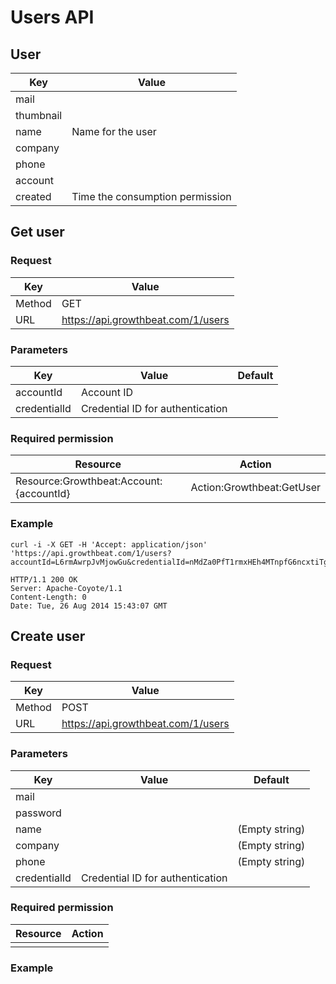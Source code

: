# Users API

##  User

|Key|Value|
|---|---|
|mail||
|thumbnail||
|name|Name for the user|
|company||
|phone||
|account||
|created|Time the consumption permission|

## Get user

### Request

|Key|Value|
|---|---|
|Method|GET|
|URL|https://api.growthbeat.com/1/users|

### Parameters

|Key|Value|Default|
|---|---|---|
|accountId|Account ID||
|credentialId|Credential ID for authentication||

### Required permission

|Resource|Action|
|---|---|
|Resource:Growthbeat:Account:{accountId}|Action:Growthbeat:GetUser|

### Example

```
curl -i -X GET -H 'Accept: application/json' 'https://api.growthbeat.com/1/users?accountId=L6rmAwrpJvMjowGu&credentialId=nMdZa0PfT1rmxHEh4MTnpfG6ncxtiTgY'
```

```
HTTP/1.1 200 OK
Server: Apache-Coyote/1.1
Content-Length: 0
Date: Tue, 26 Aug 2014 15:43:07 GMT
```

## Create user

### Request

|Key|Value|
|---|---|
|Method|POST|
|URL|https://api.growthbeat.com/1/users|

### Parameters

|Key|Value|Default|
|---|---|---|
|mail|||
|password|||
|name||(Empty string)|
|company||(Empty string)|
|phone||(Empty string)|
|credentialId|Credential ID for authentication||

### Required permission

|Resource|Action|
|---|---|
|||

### Example

```

```

```

```

